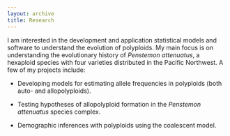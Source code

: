 ```yaml
---
layout: archive
title: Research
---
```


I am interested in the development and application statistical models and software to understand the evolution of polyploids. 
My main focus is on understanding the evolutionary history of *Penstemon attenuatus*, a hexaploid species with four varieties distributed in the Pacific Northwest. 
A few of my projects include:

- Developing models for estimating allele frequencies in polyploids (both auto- and allopolyploids).

- Testing hypotheses of allopolyploid formation in the *Penstemon attenuatus* species complex.

- Demographic inferences with polyploids using the coalescent model.
